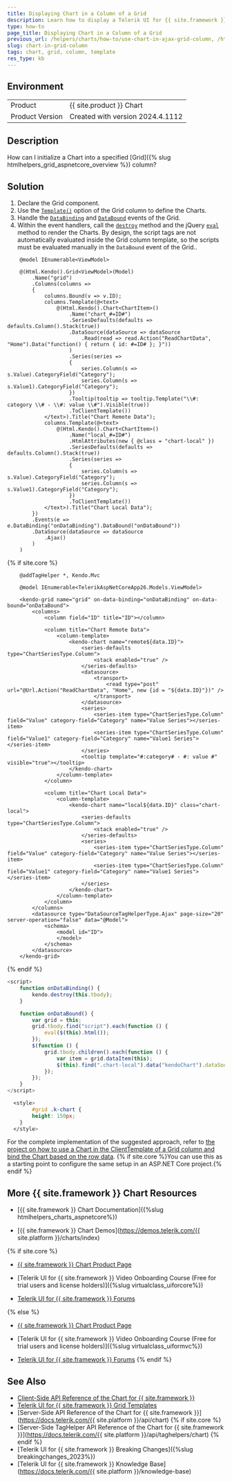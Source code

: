 ```yaml
---
title: Displaying Chart in a Column of a Grid
description: Learn how to display a Telerik UI for {{ site.framework }} Chart in a column cell of a Telerik UI for {{ site.framework }} Grid.
type: how-to
page_title: Displaying Chart in a Column of a Grid
previous_url: /helpers/charts/how-to/use-chart-in-ajax-grid-column, /html-helpers/charts/how-to/use-chart-in-ajax-grid-column
slug: chart-in-grid-column
tags: chart, grid, column, template
res_type: kb
---
```


## Environment
	
<table>
    <tr>
    <td>Product</td>
    <td>{{ site.product }} Chart</td>
    </tr>
    <tr>
    <td>Product Version</td>
    <td>Created with version 2024.4.1112</td>
    </tr>
</table>

## Description
How can I initialize a Chart into a specified [Grid]({% slug htmlhelpers_grid_aspnetcore_overview %}) column?

## Solution

1. Declare the Grid component.
1. Use the [`Template()`](/api/kendo.mvc.ui.fluent/gridcolumnfactory#templatesystemstring) option of the Grid column to define the Charts.
1. Handle the [`DataBinding`](/api/kendo.mvc.ui.fluent/grideventbuilder#databindingsystemstring) and [`DataBound`](/api/kendo.mvc.ui.fluent/grideventbuilder#databoundsystemstring) events of the Grid.
1. Within the event handlers, call the [`destroy`](https://docs.telerik.com/kendo-ui/api/javascript/kendo/methods/destroy) method and the jQuery [`eval`](https://www.w3schools.com/jsref/jsref_eval.asp#:~:text=The%20eval()%20method%20evaluates,eval()%20executes%20the%20statements.) method to render the Charts. By design, the script tags are not automatically evaluated inside the Grid column template, so the scripts must be evaluated manually in the `DataBound` event of the Grid..


```HtmlHelper
    @model IEnumerable<ViewModel>

    @(Html.Kendo().Grid<ViewModel>(Model)
        .Name("grid")
        .Columns(columns =>
        {
            columns.Bound(v => v.ID);
            columns.Template(@<text>
                @(Html.Kendo().Chart<ChartItem>()
                    .Name("chart_#=ID#") 
                    .SeriesDefaults(defaults => defaults.Column().Stack(true))
                    .DataSource(dataSource => dataSource
                        .Read(read => read.Action("ReadChartData", "Home").Data("function() { return { id: #=ID# }; }"))
                    )
                    .Series(series =>
                    {
                        series.Column(s => s.Value).CategoryField("Category");
                        series.Column(s => s.Value1).CategoryField("Category");
                    })
                    .Tooltip(tooltip => tooltip.Template("\\#: category \\# - \\#: value \\#").Visible(true))
                    .ToClientTemplate())
            </text>).Title("Chart Remote Data");
            columns.Template(@<text>
                @(Html.Kendo().Chart<ChartItem>()
                    .Name("local_#=ID#") 
                    .HtmlAttributes(new { @class = "chart-local" })
                    .SeriesDefaults(defaults => defaults.Column().Stack(true))
                    .Series(series =>
                    {
                        series.Column(s => s.Value).CategoryField("Category");
                        series.Column(s => s.Value1).CategoryField("Category");
                    })
                    .ToClientTemplate())
            </text>).Title("Chart Local Data");
        })
        .Events(e => e.DataBinding("onDataBinding").DataBound("onDataBound"))
        .DataSource(dataSource => dataSource
            .Ajax()
        )
    )
```
{% if site.core %}
```TagHelper
    @addTagHelper *, Kendo.Mvc

    @model IEnumerable<TelerikAspNetCoreApp26.Models.ViewModel>
    
    <kendo-grid name="grid" on-data-binding="onDataBinding" on-data-bound="onDataBound">
        <columns>
            <column field="ID" title="ID"></column>
    
            <column title="Chart Remote Data">
                <column-template>
                    <kendo-chart name="remote${data.ID}">
                        <series-defaults type="ChartSeriesType.Column">
                            <stack enabled="true" />
                        </series-defaults>
                        <datasource>
                            <transport>
                                <read type="post" url="@Url.Action("ReadChartData", "Home", new {id = "${data.ID}"})" />
                            </transport>
                        </datasource>
                        <series>
                            <series-item type="ChartSeriesType.Column" field="Value" category-field="Category" name="Value Series"></series-item>
                            <series-item type="ChartSeriesType.Column" field="Value1" category-field="Category" name="Value1 Series"></series-item>
                        </series>
                        <tooltip template="#:category# - #: value #" visible="true"></tooltip>
                    </kendo-chart>
                </column-template>
            </column>
    
            <column title="Chart Local Data">
                <column-template>
                    <kendo-chart name="local${data.ID}" class="chart-local">
                        <series-defaults type="ChartSeriesType.Column">
                            <stack enabled="true" />
                        </series-defaults>
                        <series>
                            <series-item type="ChartSeriesType.Column" field="Value" category-field="Category" name="Value Series"></series-item>
                            <series-item type="ChartSeriesType.Column" field="Value1" category-field="Category" name="Value1 Series"></series-item>
                        </series>
                    </kendo-chart>
                </column-template>
            </column>
        </columns>
        <datasource type="DataSourceTagHelperType.Ajax" page-size="20" server-operation="false" data="@Model">
            <schema>
                <model id="ID">
                </model>
            </schema>
        </datasource>
    </kendo-grid>
```
{% endif %}
```JavaScript
<script>
    function onDataBinding() {
        kendo.destroy(this.tbody);
    }

    function onDataBound() {
        var grid = this;
        grid.tbody.find("script").each(function () {
            eval($(this).html());
        });
        $(function () {
            grid.tbody.children().each(function () {
                var item = grid.dataItem(this);
                $(this).find(".chart-local").data("kendoChart").dataSource.data(item.ChartData);
            });
        });
    }
</script>
```
```CSS Styles
  <style>
        #grid .k-chart {
        height: 150px;
    }
  </style>
```

For the complete implementation of the suggested approach, refer to [the project on how to use a Chart in the ClientTemplate of a Grid column and bind the Chart based on the row data](https://github.com/telerik/ui-for-aspnet-mvc-examples/tree/master/Telerik.Examples.Mvc/Telerik.Examples.Mvc/Areas/ChartInGrid). {% if site.core %}You can use this as a starting point to configure the same setup in an ASP.NET Core project.{% endif %}

## More {{ site.framework }} Chart Resources

* [{{ site.framework }} Chart Documentation]({%slug htmlhelpers_charts_aspnetcore%})

* [{{ site.framework }} Chart Demos](https://demos.telerik.com/{{ site.platform }}/charts/index)

{% if site.core %}
* [{{ site.framework }} Chart Product Page](https://www.telerik.com/aspnet-core-ui/charts)

* [Telerik UI for {{ site.framework }} Video Onboarding Course (Free for trial users and license holders)]({%slug virtualclass_uiforcore%})

* [Telerik UI for {{ site.framework }} Forums](https://www.telerik.com/forums/aspnet-core-ui)

{% else %}
* [{{ site.framework }} Chart Product Page](https://www.telerik.com/aspnet-mvc/charts)

* [Telerik UI for {{ site.framework }} Video Onboarding Course (Free for trial users and license holders)]({%slug virtualclass_uiformvc%})

* [Telerik UI for {{ site.framework }} Forums](https://www.telerik.com/forums/aspnet-mvc)
{% endif %}

## See Also

* [Client-Side API Reference of the Chart for {{ site.framework }}](https://docs.telerik.com/kendo-ui/api/javascript/ui/chart)
* [Telerik UI for {{ site.framework }} Grid Templates](https://docs.telerik.com/aspnet-core/html-helpers/data-management/grid/templates/overview)
* [Server-Side API Reference of the Chart for {{ site.framework }}](https://docs.telerik.com/{{ site.platform }}/api/chart)
{% if site.core %}
* [Server-Side TagHelper API Reference of the Chart for {{ site.framework }}](https://docs.telerik.com/{{ site.platform }}/api/taghelpers/chart)
{% endif %}
* [Telerik UI for {{ site.framework }} Breaking Changes]({%slug breakingchanges_2023%})
* [Telerik UI for {{ site.framework }} Knowledge Base](https://docs.telerik.com/{{ site.platform }}/knowledge-base)
